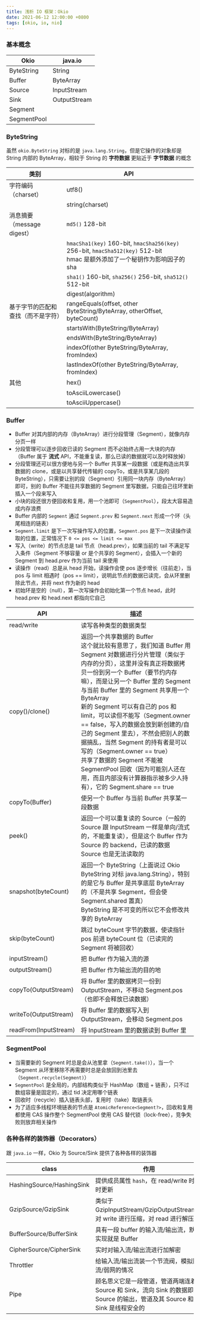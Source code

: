 ```yaml
---
title: 浅析 IO 框架：Okio
date: 2021-06-12 12:00:00 +0800
tags: [okio, io, nio]
---
```


### 基本概念

| Okio        | java.io      |
|-------------|--------------|
| ByteString  | String       |
| Buffer      | ByteArray    |
| Source      | InputStream  |
| Sink        | OutputStream |
| Segment     |              |
| SegmentPool |              |


### ByteString

虽然 `okio.ByteString` 对标的是 `java.lang.String`，但是它操作的对象却是 String 内部的 ByteArray，相较于 String 的 **字符数据** 更贴近于 **字节数据** 的概念

| 类别                            | API             |
|---------------------------------|-----------------|
| 字符编码（charset）              | utf8()          |
|                                 | string(charset) |
| 消息摘要（message digest）       | `md5()` 128-bit |
|                                 | `hmacSha1(key)` 160-bit, `hmacSha256(key)` 256-bit, `hmacSha512(key)` 512-bit <br> hmac 是额外添加了一个秘钥作为影响因子的 sha |
|                                 | `sha1()` 160-bit, `sha256()` 256-bit, `sha512()` 512-bit                |
|                                 | digest(algorithm)                                                       |
| 基于字节的匹配和查找（而不是字符） | rangeEquals(offset, other ByteString/ByteArray, otherOffset, byteCount) |
|                                 | startsWith(ByteString/ByteArray)                                        |
|                                 | endsWith(ByteString/ByteArray)                                          |
|                                 | indexOf(other ByteString/ByteArray, fromIndex)                          |
|                                 | lastIndexOf(other ByteString/ByteArray, fromIndex)                      |
| 其他                            | hex()                                                                   |
|                                 | toAsciiLowercase()                                                      |
|                                 | toAsciiUppercase()                                                      |


### Buffer

* Buffer 对其内部的内存（ByteArray）进行分段管理（Segment），就像内存分页一样
* 分段管理可以逐步回收已读的 Segment 而不必始终占用一大块的内存（Buffer 属于 **流式** API，不能重复读，那么已读的数据就可以及时释放掉）
* 分段管理还可以很方便地与另一个 Buffer 共享某一段数据（或是构造出共享数据的 clone，或是以共享替代传输的 copyTo，或是共享某几段的 ByteString），只需要让别的段（Segment）引用同一块内存（ByteArray）即可，别的 Buffer 不能往共享数据的 Segment 里写数据，只能自己往环里新插入一个段来写入
* 小块的段还很方便回收和复用，用一个池即可（`SegmentPool`），段太大容易造成内存浪费
* Buffer 内部的 `Segment` 通过 `Segment.prev` 和 `Segment.next` 形成一个环（头尾相连的链表）
* `Segment.limit` 是下一次写操作写入的位置，`Segment.pos` 是下一次读操作读取的位置，正常情况下 `0 <= pos <= limit <= max`
* 写入（write）的节点总是 tail 节点（head.prev），如果当前的 tail 不满足写入条件（Segment 不够容量 or 是个共享的 Segment），会插入一个新的 Segment 到 head.prev 作为当前 tail 来使用
* 读操作（read）总是从 head 开始，读操作会使 pos 逐步增长（往前走），当 pos 与 limit 相遇时（pos == limit），说明此节点的数据已读完，会从环里删除此节点，并将 next 作为新的 head
* 初始环是空的（null），第一次写操作会初始化第一个节点 head，此时 head.prev 和 head.next 都指向它自己


| API | 描述 |
|-----|------|
| read/write | 读写各种类型的数据类型 |
| copy()/clone() | 返回一个共享数据的 Buffer <br> 这个就比较有意思了，我们知道 Buffer 用 Segment 对数据进行分片管理（类似于内存的分页），这里并没有真正将数据拷贝一份到另一个 Buffer（要节约内存嘛），而是让另一个 Buffer 里的 Segment 与当前 Buffer 里的 Segment 共享用一个 ByteArray <br> 新的 Segment 可以有自己的 pos 和 limit，可以读但不能写（Segment.owner == false，写入的数据会放到新创建的/自己的 Segment 里去），不然会把别人的数据搞乱，当然 Segment 的持有者是可以写的（Segment.owner == true） <br> 共享了数据的 Segment 不能被 SegmentPool 回收（因为可能别人还在用，而且内部没有计算器指示被多少人持有），它的 Segment.share == true |
| copyTo(Buffer) | 使另一个 Buffer 与当前 Buffer 共享某一段数据 |
| peek() | 返回一个可以重复读的 Source（一般的 Source 跟 InputStream 一样是单向/流式的，不能重复读），但是这个 Buffer 作为 Source 的 backend，已读的数据 Source 也是无法读取的 |
| snapshot(byteCount) | 返回一个 ByteString（上面说过 Okio ByteString 对标 java.lang.String），特别的是它与 Buffer 是共享底层 ByteArray 的（不是共享 Segment，但会使 Segment.shared 置真） <br> ByteString 是不可变的所以它不会修改共享的 ByteArray |
| skip(byteCount)       | 跳过 byteCount 字节的数据，使读指针 pos 前进 byteCount 位（已读完的 Segment 将被回收） |
| inputStream()         | 把 Buffer 作为输入流的源                                                            |
| outputStream()        | 把 Buffer 作为输出流的目的地                                                        |
| copyTo(OutputStream)  | 将 Buffer 里的数据拷贝一份到 OutputStream，不移动 Segment.pos（也即不会释放已读数据）  |
| writeTo(OutputStream) | 将 Buffer 里的数据写入到 OutputStream，会移动 Segment.pos                            |
| readFrom(InputStream) | 将 InputStream 里的数据读到 Buffer 里                                               |


### SegmentPool

* 当需要新的 Segment 时总是会从池里拿（`Segment.take()`），当一个 Segment 从环里移除不再需要时总是会放回到池里去（`Segment.recycle(Segment)`）
* `SegmentPool` 是全局的，内部结构类似于 HashMap（数组 + 链表），只不过数组容量是固定的，通过 tid 决定用哪个链表
* 回收时（recycle）插入链表头部，复用时（take）取链表头
* 为了适应多线程环境链表的节点是 `AtomicReference<Segment?>`，回收和复用都使用 CAS 操作整个 SegmentPool 使用 CAS 替代锁（lock-free），竞争失败则放弃相关操作


### 各种各样的装饰器（Decorators）

跟 `java.io` 一样，Okio 为 Source/Sink 提供了各种各样的装饰器

| class | 作用 |
|-------|------|
| HashingSource/HashingSink | 提供成员属性 `hash`，在 read/write 时实时更新                                  |
| GzipSource/GzipSink       | 类似于 GzipInputStream/GzipOutputStream，对 write 进行压缩，对 read 进行解压缩 |
| BufferSource/BufferSink   | 具有一段 buffer 的输入流/输出流，默认实现就是 Buffer                            |
| CipherSource/CipherSink   | 实时对输入流/输出流进行加解密                                                  |
| Throttler                 | 给输入流/输出流装一个节流阀，模拟限流/弱网的情况                                 |
| Pipe                      | 顾名思义它是一段管道，管道两端连着 Source 和 Sink，流向 Sink 的数据即是 Source 的输出，管道及其 Source 和 Sink 是线程安全的 |

